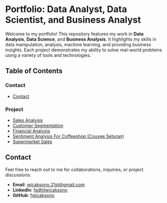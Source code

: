 # Portfolio: Data Analyst, Data Scientist, and Business Analyst

Welcome to my portfolio! This repository features my work in **Data Analysis**, **Data Science**, and **Business Analysis**. It highlights my skills in data manipulation, analysis, machine learning, and providing business insights. Each project demonstrates my ability to solve real-world problems using a variety of tools and technologies.

## Table of Contents
### Contact
- [Contact](#Contact)
### Project
- [Sales Analysis](https://github.com/fwicaksono/Portfolio/tree/main/sales_region)
- [Customer Segmentation](https://github.com/fwicaksono/Portfolio/tree/main/customer_segmentation)
- [Financial Analysis](https://github.com/fwicaksono/Portfolio/tree/main/Financial%20Analysis)
- [Sentiment Analysis For Coffeeshop (Couvee Seturan)](https://github.com/fwicaksono/Portfolio/tree/main/sentiment_analysis_of_couvee_seturan_cofee_shop)
- [Supermarket Sales](https://github.com/fwicaksono/Portfolio/tree/main/supermarket_sales)


## Contact
Feel free to reach out to me for collaborations, inquiries, or project discussions:

- **Email**: [wicaksono.21st@gmail.com](mailto:wicaksono.21st@gmail.com)
- **LinkedIn**: [fadhilwicaksono](https://www.linkedin.com/in/fadhilwicaksononr/)
- **GitHub**: [fwicaksono](https://github.com/fwicaksono)


